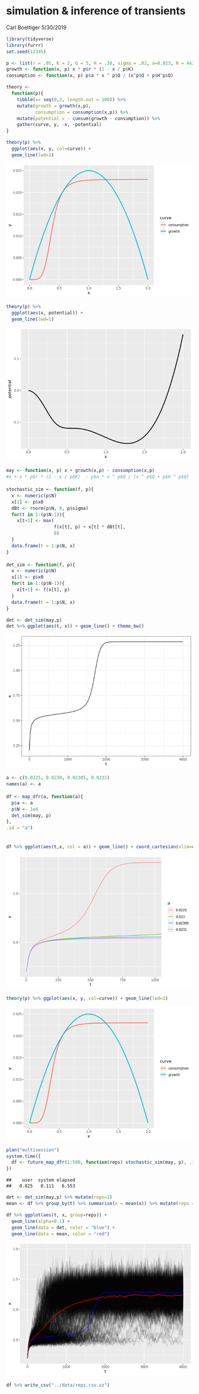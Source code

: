 simulation & inference of transients
================
Carl Boettiger
5/30/2019

``` r
library(tidyverse)
library(furrr)
set.seed(12345)
```

``` r
p <- list(r = .05, K = 2, Q = 5, H = .38, sigma = .02, a=0.023, N = 4e3, x0 = 0.2, N = 1e4)
growth <- function(x, p) x * p$r * (1 - x / p$K)
consumption <- function(x, p) p$a * x ^ p$Q / (x^p$Q + p$H^p$Q)
```

``` r
theory <- 
  function(p){
    tibble(x= seq(0,2, length.out = 100)) %>%
    mutate(growth = growth(x,p), 
           consumption = consumption(x,p)) %>%
    mutate(potential = - cumsum(growth - consumption)) %>%
    gather(curve, y, -x, -potential) 
}
```

``` r
theory(p) %>%
  ggplot(aes(x, y, col=curve)) +
  geom_line(lwd=1)
```

![](ghost-sims_files/figure-gfm/noisy_switch-1.png)<!-- -->

``` r
theory(p) %>%
  ggplot(aes(x, potential)) + 
  geom_line(lwd=1)
```

![](ghost-sims_files/figure-gfm/unnamed-chunk-4-1.png)<!-- -->

``` r
may <- function(x, p) x + growth(x,p) - consumption(x,p)
#x + x * p$r * (1 - x / p$K)  - p$a * x ^ p$Q / (x ^ p$Q + p$H ^ p$Q)

stochastic_sim <- function(f, p){
  x <- numeric(p$N)
  x[1] <- p$x0
  dBt <- rnorm(p$N, 0, p$sigma)
  for(t in 1:(p$N-1)){
    x[t+1] <- max( 
                  f(x[t], p) + x[t] * dBt[t],
                  0)
  }
  data.frame(t = 1:p$N, x)
}

det_sim <- function(f, p){
  x <- numeric(p$N)
  x[1] <- p$x0
  for(t in 1:(p$N-1)){
    x[t+1] <- f(x[t], p)
  }
  data.frame(t = 1:p$N, x)
}
```

``` r
det <- det_sim(may,p) 
det %>% ggplot(aes(t, x)) + geom_line() + theme_bw()
```

![](ghost-sims_files/figure-gfm/unnamed-chunk-6-1.png)<!-- -->

``` r
a <- c(0.0225, 0.0230, 0.02305, 0.0231)
names(a) <- a

df <- map_dfr(a, function(a){
  p$a <- a
  p$N <- 1e4
  det_sim(may, p)
},
.id = "a")


df %>% ggplot(aes(t,x, col = a)) + geom_line() + coord_cartesian(xlim=c(0,1000))
```

![](ghost-sims_files/figure-gfm/unnamed-chunk-7-1.png)<!-- -->

``` r
theory(p) %>% ggplot(aes(x, y, col=curve)) + geom_line(lwd=1)
```

![](ghost-sims_files/figure-gfm/unnamed-chunk-7-2.png)<!-- -->

``` r
plan("multisession")
system.time({
  df <- future_map_dfr(1:500, function(reps) stochastic_sim(may, p), .id = "reps")
})
```

    ##    user  system elapsed 
    ##   0.825   0.111   6.553

``` r
det <- det_sim(may,p) %>% mutate(reps=1)
mean <- df %>% group_by(t) %>% summarise(x = mean(x)) %>% mutate(reps = 1)
```

``` r
df %>% ggplot(aes(t, x, group=reps)) + 
  geom_line(alpha=0.1) +
  geom_line(data = det, color = "blue") + 
  geom_line(data = mean, color = "red")
```

![](ghost-sims_files/figure-gfm/unnamed-chunk-10-1.png)<!-- -->

``` r
df %>% write_csv("../data/reps.csv.xz")
```
